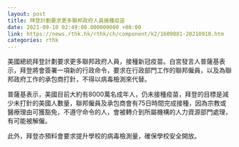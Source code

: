 ```yaml
---
layout: post
title: 拜登計劃要求更多聯邦政府人員接種疫苗
date: 2021-09-10 02:49:08.000000000 +08:00
link: https://news.rthk.hk/rthk/ch/component/k2/1609881-20210910.htm
categories: rthk
---
```


美國總統拜登計劃要求更多聯邦政府人員，接種新冠疫苗。白宮發言人普薩基表示，拜登將會簽署一項新的行政命令，要求在行政部門工作的聯邦僱員，以及為聯邦政府工作的承包商打針，不得以病毒檢測來代替。

普薩基表示，美國目前大約有8000萬名成年人，仍未接種疫苗，拜登的目標是減少未打針的美國人數量，聯邦僱員及承包商會有75日時間完成接種，因為宗教或醫療理由可獲豁免，不遵守命令的人，會被轉介到所屬機構的人力資源部門處理，有可能被解僱。

此外，拜登亦預料會要求提升學校的病毒檢測量，確保學校安全開放。
